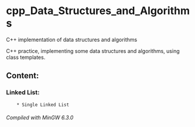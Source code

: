 # cpp_Data_Structures_and_Algorithms
 C++ implementation of data structures and algorithms

C++ practice, implementing some data structures and algorithms, using class templates.

## Content:

   ### Linked List:
    
        * Single Linked List
        
        
###### Compiled with MinGW 6.3.0
